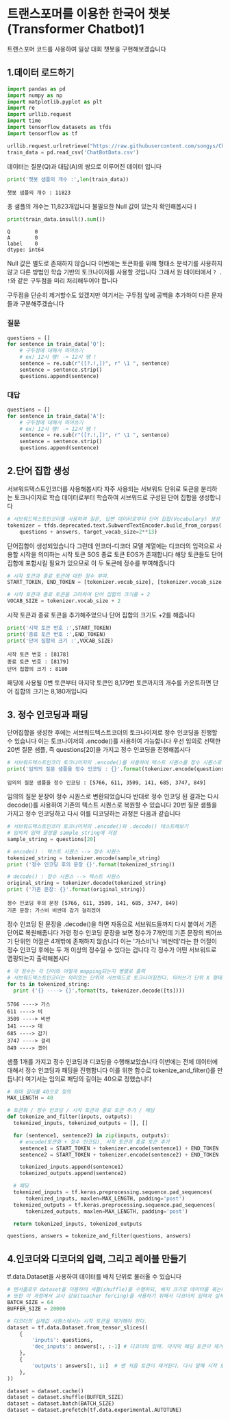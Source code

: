 # 트랜스포머를 이용한 한국어 챗봇 (Transformer Chatbot)1

트랜스포머 코드를 사용하여 일상 대회 챗봇을 구현해보겠습니다 

## 1.데이터 로드하기

```py
import pandas as pd
import numpy as np
import matplotlib.pyplot as plt
import re
import urllib.request
import time
import tensorflow_datasets as tfds
import tensorflow as tf
```
```py
urllib.request.urlretrieve("https://raw.githubusercontent.com/songys/Chatbot_data/master/ChatbotData.csv", filename="ChatBotData.csv")
train_data = pd.read_csv('ChatBotData.csv')
```
데이터는 질문(Q)과 대답(A)의 쌍으로 이루어진 데이터 입니다 
```py
print('챗봇 샘플의 개수 :',len(train_data))
```
```
챗봇 샘플의 개수 : 11823
```
총 샘플의 개수는 11,823개입니다 불필요한 Null 값이 있는지 확인해봅시다ㅣ 
```py
print(train_data.insull().sum())
```
```
Q        0
A        0
label    0
dtype: int64
```

Null 값은 별도로 존재하지 않습니다 이번에는 토큰화를 위해 형태소 분석기를 사용하지 않고 다른 방법인 학습 기반의 토크나이저를 사용할 것입니다 그래서 원 데이터에서 `? . !`와 같은 구두점을 미리 처리해두어야 합니다 

구두점을 단순히 제거할수도 있겠지만 여기서는 구두점 앞에 공백을 추가하여 다른 문자들과 구분해주겠습니다 

### 질문
```py
questions = []
for sentence in train_data['Q']:
    # 구두점에 대해서 띄어쓰기
    # ex) 12시 땡! -> 12시 땡 !
    sentence = re.sub(r"([?.!,])", r" \1 ", sentence)
    sentence = sentence.strip()
    questions.append(sentence)
```

### 대답
```py
questions = []
for sentence in train_data['A']:
    # 구두점에 대해서 띄어쓰기
    # ex) 12시 땡! -> 12시 땡 !
    sentence = re.sub(r"([?.!,])", r" \1 ", sentence)
    sentence = sentence.strip()
    questions.append(sentence)
``` 
## 2.단어 집합 생성

서브워드텍스트인코더를 사용해봅시다 자주 사용되는 서브워드 단위로 토큰을 분리하는 토크나이저로 학습 데이터로부터 학습하여 서브워드로 구성된 단어 집합을 생성합니다 

```py
# 서브워드텍스트인코더를 사용하여 질문, 답변 데이터로부터 단어 집합(Vocabulary) 생성
tokenizer = tfds.deprecated.text.SubwordTextEncoder.build_from_corpus(
    questions + answers, target_vocab_size=2**13)
```
단어집합이 생성되었습니다 그런데 인코더-디코더 모델 계열에는 디코더의 입력으로 사용할 시작을 의미하는 시작 토큰 SOS 종료 토큰 EOS가 존재합니다 해당 토큰들도 단어 집합에 포함시킬 필요가 있으므로 이 두 토큰에 정수를 부여해줍니다 

```py
# 시작 토큰과 종료 토큰에 대한 정수 부여.
START_TOKEN, END_TOKEN = [tokenizer.vocab_size], [tokenizer.vocab_size + 1]

# 시작 토큰과 종료 토큰을 고려하여 단어 집합의 크기를 + 2
VOCAB_SIZE = tokenizer.vocab_size + 2
```
시작 토큰과 종료 토큰을 추가해주었으나 단어 집합의 크기도 +2를 해줍니다

```py
print('시작 토큰 번호 :',START_TOKEN)
print('종료 토큰 번호 :',END_TOKEN)
print('단어 집합의 크기 :',VOCAB_SIZE)
```
```
시작 토큰 번호 : [8178]
종료 토큰 번호 : [8179]
단어 집합의 크기 : 8180
```

패딩에 사용될 0번 토큰부터 마지막 토큰인 8,179번 토큰까지의 개수를 카운트하면 단어 집합의 크기는 8,180개입니다

## 3. 정수 인코딩과 패딩 

단어집합을 생성한 후에는 서브워드텍스트코더의 토크나이저로 정수 인코딩을 진행할 수 있습니다
이는 토크나이저의 .encode()를 사용하여 가능합니다 우선 임의로 선택한 20번 질문 샘플, 즉 questions[20]을 가지고 정수 인코딩을 진행해봅시다 

```py
# 서브워드텍스트인코더 토크나이저의 .encode()를 사용하여 텍스트 시퀀스를 정수 시퀀스로 변환.
print('임의의 질문 샘플을 정수 인코딩 : {}'.format(tokenizer.encode(questions[20])))
```
```
임의의 질문 샘플을 정수 인코딩 : [5766, 611, 3509, 141, 685, 3747, 849]
```
임의의 질문 문장이 정수 시퀀스로 변환되었습니다 반대로 정수 인코딩 된 결과는 다시 decode()를 사용하여 기존의 텍스트 시퀀스로 복원할 수 있습니다 20번 질문 샘플을 가지고 정수 인코딩하고 다시 이를 디코딩하는 과정은 다음과 같습니다
```py
# 서브워드텍스트인코더 토크나이저의 .encode()와 .decode() 테스트해보기
# 임의의 입력 문장을 sample_string에 저장
sample_string = questions[20]

# encode() : 텍스트 시퀀스 --> 정수 시퀀스
tokenized_string = tokenizer.encode(sample_string)
print ('정수 인코딩 후의 문장 {}'.format(tokenized_string))

# decode() : 정수 시퀀스 --> 텍스트 시퀀스
original_string = tokenizer.decode(tokenized_string)
print ('기존 문장: {}'.format(original_string))
```
```
정수 인코딩 후의 문장 [5766, 611, 3509, 141, 685, 3747, 849]
기존 문장: 가스비 비싼데 감기 걸리겠어
```

정수 인코딩 된 문장을 .decode()을 하면 자동으로 서브워드들까지 다시 붙여서 기존 단어로 복원해줍니다 가령 정수 인코딩 문장을 보면 정수가 7개인데 기존 문장의 띄어쓰기 단위인 어절은 4개밖에 존재하지 않습니다 이는 '가스비'나 '비싼데'라는 한 어절이 정수 인코딩 후에는 두 개 이상의 정수일 수 있다는 겁니다 각 정수가 어떤 서브워드로 맵핑되는지 출력해봅시다 

```py
# 각 정수는 각 단어와 어떻게 mapping되는지 병렬로 출력
# 서브워드텍스트인코더는 의미있는 단위의 서브워드로 토크나이징한다. 띄어쓰기 단위 X 형태소 분석 단위 X
for ts in tokenized_string:
  print ('{} ----> {}'.format(ts, tokenizer.decode([ts])))
```
```
5766 ----> 가스
611 ----> 비 
3509 ----> 비싼
141 ----> 데 
685 ----> 감기 
3747 ----> 걸리
849 ----> 겠어
```

샘플 1개를 가지고 정수 인코딩과 디코딩을 수행해보았습니다 이번에는 전체 데이터에 대해서 정수 인코딩과 패딩을 진행합니다 이를 위한 함수로 tokenize_and_filter()를 만듭니다 여기서는 임의로 패딩의 길이는 40으로 정했습니다 

```py
# 최대 길이를 40으로 정의
MAX_LENGTH = 40

# 토큰화 / 정수 인코딩 / 시작 토큰과 종료 토큰 추가 / 패딩
def tokenize_and_filter(inputs, outputs):
  tokenized_inputs, tokenized_outputs = [], []

  for (sentence1, sentence2) in zip(inputs, outputs):
    # encode(토큰화 + 정수 인코딩), 시작 토큰과 종료 토큰 추가
    sentence1 = START_TOKEN + tokenizer.encode(sentence1) + END_TOKEN
    sentence2 = START_TOKEN + tokenizer.encode(sentence2) + END_TOKEN

    tokenized_inputs.append(sentence1)
    tokenized_outputs.append(sentence2)

  # 패딩
  tokenized_inputs = tf.keras.preprocessing.sequence.pad_sequences(
      tokenized_inputs, maxlen=MAX_LENGTH, padding='post')
  tokenized_outputs = tf.keras.preprocessing.sequence.pad_sequences(
      tokenized_outputs, maxlen=MAX_LENGTH, padding='post')

  return tokenized_inputs, tokenized_outputs

```
```
questions, answers = tokenize_and_filter(questions, answers)
```

## 4.인코더와 디코더의 입력, 그리고 레이블 만들기 

tf.data.Dataset을 사용하여 데이터를 배치 단위로 불러올 수 있습니다 

```py
# 텐서플로우 dataset을 이용하여 셔플(shuffle)을 수행하되, 배치 크기로 데이터를 묶는다.
# 또한 이 과정에서 교사 강요(teacher forcing)을 사용하기 위해서 디코더의 입력과 실제값 시퀀스를 구성한다.
BATCH_SIZE = 64
BUFFER_SIZE = 20000

# 디코더의 실제값 시퀀스에서는 시작 토큰을 제거해야 한다.
dataset = tf.data.Dataset.from_tensor_slices((
    {
        'inputs': questions,
        'dec_inputs': answers[:, :-1] # 디코더의 입력. 마지막 패딩 토큰이 제거된다.
    },
    {
        'outputs': answers[:, 1:]  # 맨 처음 토큰이 제거된다. 다시 말해 시작 토큰이 제거된다.
    },
))

dataset = dataset.cache()
dataset = dataset.shuffle(BUFFER_SIZE)
dataset = dataset.batch(BATCH_SIZE)
dataset = dataset.prefetch(tf.data.experimental.AUTOTUNE)
```
```

```
```

```